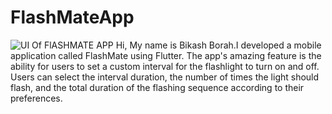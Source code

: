 # FlashMateApp
![UI Of FlASHMATE APP](https://user-images.githubusercontent.com/111949464/236783140-c9c82a5a-9530-4f57-818c-a6849c0af99f.jpg)
Hi, My name is Bikash Borah.I developed a mobile application called FlashMate using Flutter. The app's amazing feature is the ability for users to set a custom interval for the flashlight to turn on and off. Users can select the interval duration, the number of times the light should flash, and the total duration of the flashing sequence according to their preferences.
